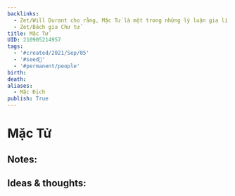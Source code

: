 ```yaml
---
backlinks:
  - Zet/Will Durant cho rằng, Mặc Tử là một trong những lý luận gia lí sự vô lý
  - Zet/Bách gia Chư tử
title: Mặc Tử
UID: 210905214957
tags:
  - '#created/2021/Sep/05'
  - '#seed🥜'
  - '#permanent/people'
birth: 
death: 
aliases:
  - Mặc Địch
publish: True
---
```

# Mặc Tử

## Notes:


## Ideas & thoughts:
